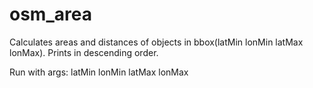 # osm_area
Calculates areas and distances of objects in bbox(latMin lonMin latMax lonMax). Prints in descending order.

Run with args: latMin lonMin latMax lonMax